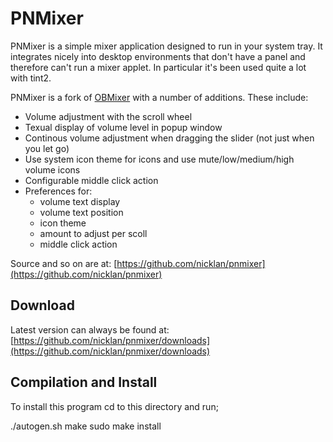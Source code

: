 PNMixer
=======

PNMixer is a simple mixer application designed to run in your system
tray.  It integrates nicely into desktop environments that don't have
a panel and therefore can't run a mixer applet.  In particular it's
been used quite a lot with tint2.

PNMixer is a fork of [OBMixer](http://jpegserv.com/?page_id=282) with a number of additions.  These include:

- Volume adjustment with the scroll wheel
- Texual display of volume level in popup window
- Continous volume adjustment when dragging the slider (not just when you let go)
- Use system icon theme for icons and use mute/low/medium/high
  volume icons
- Configurable middle click action
- Preferences for:
	- volume text display
	- volume text position
	- icon theme
	- amount to adjust per scoll
	- middle click action

Source and so on are at:
[https://github.com/nicklan/pnmixer](https://github.com/nicklan/pnmixer)

Download
--------
Latest version can always be found at:
[https://github.com/nicklan/pnmixer/downloads](https://github.com/nicklan/pnmixer/downloads)


Compilation and Install
-----------------------
To install this program cd to this directory and run;

./autogen.sh
make
sudo make install
